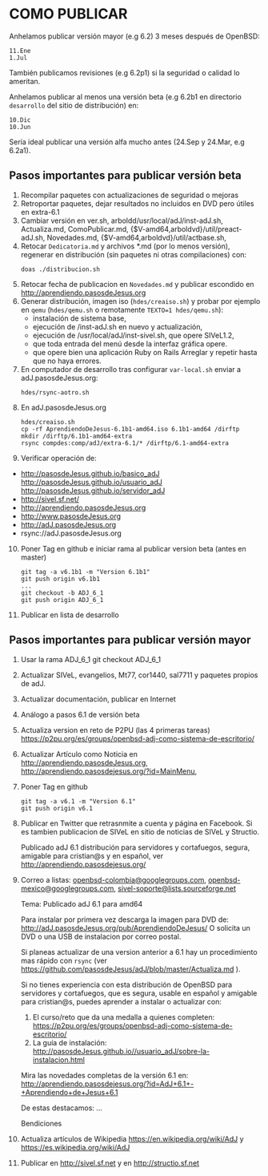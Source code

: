 COMO PUBLICAR
=============

Anhelamos publicar versión mayor (e.g 6.2) 3 meses después de OpenBSD:

	11.Ene
	1.Jul

También publicamos revisiones (e.g 6.2p1) si la seguridad o calidad lo ameritan.

Anhelamos publicar al menos una versión beta (e.g 6.2b1 en directorio
```desarrollo``` del sitio de distribución) en:

	10.Dic
	10.Jun

Sería ideal publicar una versión alfa mucho antes (24.Sep y 24.Mar, e.g 6.2a1).


Pasos importantes para publicar versión beta
--------------------------------------------

1. Recompilar paquetes con actualizaciones de seguridad o mejoras
2. Retroportar paquetes, dejar resultados no incluidos en DVD pero
   útiles en extra-6.1
3. Cambiar versión en ver.sh, arboldd/usr/local/adJ/inst-adJ.sh, Actualiza.md,
	ComoPublicar.md, {$V-amd64,arboldvd}/util/preact-adJ.sh, Novedades.md,
	{$V-amd64,arboldvd}/util/actbase.sh, 
4. Retocar ```Dedicatoria.md``` y archivos *.md (por lo menos versión),
   regenerar en distribución (sin paquetes ni otras compilaciones) con:
	```
	doas ./distribucion.sh
	```
5. Retocar fecha de publicacion en ```Novedades.md``` y publicar escondido en
   http://aprendiendo.pasosdeJesus.org
6. Generar distribución, imagen iso (```hdes/creaiso.sh```) y probar por 
  ejemplo en ```qemu``` (```hdes/qemu.sh``` o remotamente 
  ```TEXTO=1 hdes/qemu.sh```): 
	- instalación de sistema base, 
   	- ejecución de /inst-adJ.sh en nuevo y actualización, 
   	- ejecución de /usr/local/adJ/inst-sivel.sh, que opere SIVeL1.2,
   	- que toda entrada del menú desde la interfaz gráfica opere.  
	- que opere bien una aplicación Ruby on Rails
  Arreglar y repetir hasta que no haya errores.
7. En computador de desarrollo tras configurar ```var-local.sh``` enviar a
   adJ.pasosdeJesus.org:
	```
	hdes/rsync-aotro.sh
	```
8. En adJ.pasosdeJesus.org
	```
	hdes/creaiso.sh
	cp -rf AprendiendoDeJesus-6.1b1-amd64.iso 6.1b1-amd64 /dirftp
	mkdir /dirftp/6.1b1-amd64-extra
	rsync compdes:comp/adJ/extra-6.1/* /dirftp/6.1-amd64-extra
	```
9. Verificar operación de:
  * http://pasosdeJesus.github.io/basico_adJ http://pasosdeJesus.github.io/usuario_adJ http://pasosdeJesus.github.io/servidor_adJ
  * http://sivel.sf.net/
  * http://aprendiendo.pasosdeJesus.org
  * http://www.pasosdeJesus.org
  * http://adJ.pasosdeJesus.org
  * rsync://adJ.pasosdeJesus.org
10. Poner Tag en github e iniciar rama al publicar version beta (antes en master)
	```
	git tag -a v6.1b1 -m "Version 6.1b1"
	git push origin v6.1b1
	...
	git checkout -b ADJ_6_1
	git push origin ADJ_6_1
	```
10. Publicar en lista de desarrollo

Pasos importantes para publicar versión mayor
--------------------------------------------

1. Usar la rama ADJ_6_1
	git checkout ADJ_6_1
2. Actualizar SIVeL, evangelios, Mt77, cor1440, sal7711 y paquetes propios de 
   adJ.
3. Actualizar documentación, publicar en Internet
4. Análogo a pasos 6.1 de versión beta
5. Actualiza version en reto de P2PU (las 4 primeras tareas) 
   https://p2pu.org/es/groups/openbsd-adj-como-sistema-de-escritorio/
6. Actualizar Artículo como Noticia en http://aprendiendo.pasosdeJesus.org,
   http://aprendiendo.pasosdejesus.org/?id=MainMenu,  
7. Poner Tag en github
	```
	git tag -a v6.1 -m "Version 6.1"
	git push origin v6.1
	```
8. Publicar en Twitter que retrasnmite a cuenta y página en Facebook. 
   Si es tambien publicacion de SIVeL en sitio de noticias de SIVeL y Structio.

	Publicado adJ 6.1 distribución para servidores y cortafuegos, 
	segura, amigable para cristian@s y en español, ver 
	http://aprendiendo.pasosdejesus.org/
9. Correo a listas: 
    openbsd-colombia@googlegroups.com, 
    openbsd-mexico@googlegroups.com, sivel-soporte@lists.sourceforge.net

	Tema: Publicado adJ 6.1 para amd64

	Para instalar por primera vez descarga la imagen para DVD de:
	  http://adJ.pasosdeJesus.org/pub/AprendiendoDeJesus/
	O solicita un DVD o una USB de instalacion por correo postal.

	Si planeas actualizar de una version anterior a 6.1
	hay un procedimiento mas rápido con ```rsync``` (ver
	https://github.com/pasosdeJesus/adJ/blob/master/Actualiza.md ).

	Si no tienes experiencia con esta distribución de OpenBSD para 
	servidores y cortafuegos, que es segura, usable en español y amigable 
	para cristian@s, puedes aprender a instalar o actualizar con:
	  1. El curso/reto que da una medalla a quienes completen:
	  https://p2pu.org/es/groups/openbsd-adj-como-sistema-de-escritorio/
	  2. La guía de instalación:
	  http://pasosdeJesus.github.io//usuario_adJ/sobre-la-instalacion.html

	Mira las novedades completas de la versión 6.1 en:
	  http://aprendiendo.pasosdejesus.org/?id=AdJ+6.1+-+Aprendiendo+de+Jesus+6.1

	De estas destacamos:
	...

	Bendiciones

10. Actualiza artículos de Wikipedia 
   https://en.wikipedia.org/wiki/AdJ y https://es.wikipedia.org/wiki/AdJ 

11. Publicar en http://sivel.sf.net y en  http://structio.sf.net
